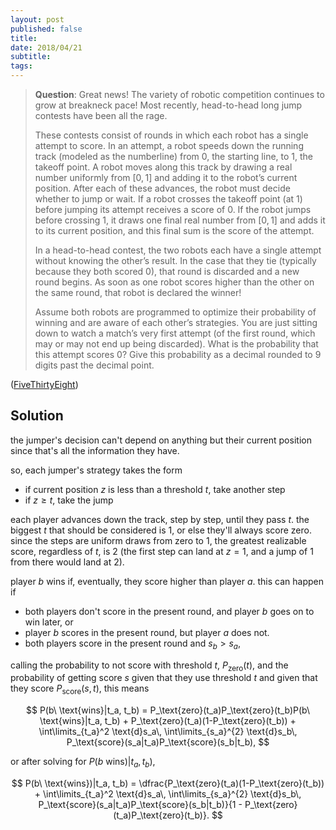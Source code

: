 ```yaml
---
layout: post
published: false
title: 
date: 2018/04/21
subtitle:
tags:
---
```


>**Question**: Great news! The variety of robotic competition continues to grow at breakneck pace! Most recently, head-to-head long jump contests have been all the rage.
>
>These contests consist of rounds in which each robot has a single attempt to score. In an attempt, a robot speeds down the running track (modeled as the numberline) from $0,$ the starting line, to $1,$ the takeoff point. A robot moves along this track by drawing a real number uniformly from $\left[0,1\right]$ and adding it to the robot’s current position. After each of these advances, the robot must decide whether to jump or wait. If a robot crosses the takeoff point (at $1$) before jumping its attempt receives a score of $0.$ If the robot jumps before crossing $1,$ it draws one final real number from $\left[0,1\right]$ and adds it to its current position, and this final sum is the score of the attempt.
>
>In a head-to-head contest, the two robots each have a single attempt without knowing the other’s result. In the case that they tie (typically because they both scored $0$), that round is discarded and a new round begins. As soon as one robot scores higher than the other on the same round, that robot is declared the winner!
>
>Assume both robots are programmed to optimize their probability of winning and are aware of each other’s strategies. You are just sitting down to watch a match’s very first attempt (of the first round, which may or may not end up being discarded). What is the probability that this attempt scores $0$? Give this probability as a decimal rounded to $9$ digits past the decimal point.

<!--more-->

([FiveThirtyEight](https://www.janestreet.com/puzzles/current-puzzle/))

## Solution

the jumper's decision can't depend on anything but their current position since that's all the information they have.

so, each jumper's strategy takes the form
- if current position $z$ is less than a threshold $t$, take another step
- if $z\geq t$, take the jump

each player advances down the track, step by step, until they pass $t.$ the biggest $t$ that should be considered is $1,$ or else they'll always score zero. since the steps are uniform draws from zero to $1,$ the greatest realizable score, regardless of $t,$ is $2$ (the first step can land at $z=1$, and a jump of $1$ from there would land at $2$).

player $b$ wins if, eventually, they score higher than player $a.$ this can happen if

- both players don't score in the present round, and player $b$ goes on to win later, or
- player $b$ scores in the present round, but player $a$ does not.
- both players score in the present round and $s_b > s_a$,



calling the probability to not score with threshold $t$, $P_\text{zero}(t),$ and the probability of getting score $s$ given that they use threshold $t$ and given that they score $P_\text{score}(s, t),$ this means

$$ 
  P(b\ \text{wins}|t_a, t_b) = P_\text{zero}(t_a)P_\text{zero}(t_b)P(b\ \text{wins}|t_a, t_b) + P_\text{zero}(t_a)(1-P_\text{zero}(t_b)) + 
  \int\limits_{t_a}^2 \text{d}s_a\, \int\limits_{s_a}^{2} \text{d}s_b\, P_\text{score}(s_a|t_a)P_\text{score}(s_b|t_b),
$$

or after solving for $P(b\ \text{wins})|t_a, t_b)$,

$$ P(b\ \text{wins})|t_a, t_b) = \dfrac{P_\text{zero}(t_a)(1-P_\text{zero}(t_b)) + 
  \int\limits_{t_a}^2 \text{d}s_a\, \int\limits_{s_a}^{2} \text{d}s_b\, P_\text{score}(s_a|t_a)P_\text{score}(s_b|t_b)}{1 - P_\text{zero}(t_a)P_\text{zero}(t_b)}.
$$


<br>
